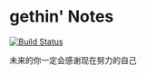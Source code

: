 # gethin' Notes

[![Build Status](https://www.travis-ci.org/gethinyan/notes.svg?branch=master)](https://www.travis-ci.org/gethinyan/notes)

未来的你一定会感谢现在努力的自己
